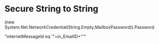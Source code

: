 # Secure String to String
(new System.Net.NetworkCredential(String.Empty,MailboxPassword)).Password



"internetMessageId eq '"+in_EmailID+"'"
